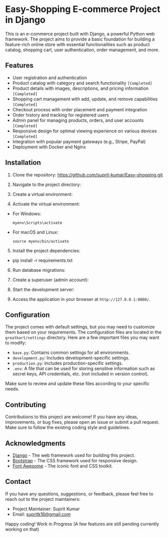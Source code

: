 # Easy-Shopping E-commerce Project in Django

This is an e-commerce project built with Django, a powerful Python web framework. The project aims to provide a basic foundation for building a feature-rich online store with essential functionalities such as product catalog, shopping cart, user authentication, order management, and more.

## Features

- User registration and authentication
- Product catalog with category and search functionality `[Completed]`
- Product details with images, descriptions, and pricing information `[Completed]`
- Shopping cart management with add, update, and remove capabilities `[Completed]`
- Checkout process with order placement and payment integration
- Order history and tracking for registered users
- Admin panel for managing products, orders, and user accounts `[Completed]`
- Responsive design for optimal viewing experience on various devices `[Completed]`
- Integration with popular payment gateways (e.g., Stripe, PayPal)
- Deployment with Docker and Nginx

## Installation

1. Clone the repository:
https://github.com/suprit-kumar/Easy-shopping.git


2. Navigate to the project directory:

3. Create a virtual environment:


4. Activate the virtual environment:

- For Windows:

  ```
  myenv\Scripts\activate
  ```

- For macOS and Linux:

  ```
  source myenv/bin/activate
  ```

5. Install the project dependencies:

 - pip install -r requirements.txt


6. Run database migrations:


7. Create a superuser (admin account):


8. Start the development server:


9. Access the application in your browser at `http://127.0.0.1:8000/`.

## Configuration

The project comes with default settings, but you may need to customize them based on your requirements. The configuration files are located in the `greatkart/settings` directory. Here are a few important files you may want to modify:

- `base.py`: Contains common settings for all environments.
- `development.py`: Includes development-specific settings.
- `production.py`: Includes production-specific settings.
- `.env`: A file that can be used for storing sensitive information such as secret keys, API credentials, etc. (not included in version control).

Make sure to review and update these files according to your specific needs.

## Contributing

Contributions to this project are welcome! If you have any ideas, improvements, or bug fixes, please open an issue or submit a pull request. Make sure to follow the existing coding style and guidelines.


## Acknowledgments

- [Django](https://www.djangoproject.com/) - The web framework used for building this project.
- [Bootstrap](https://getbootstrap.com/) - The CSS framework used for responsive design.
- [Font Awesome](https://fontawesome.com/) - The iconic font and CSS toolkit.

## Contact

If you have any questions, suggestions, or feedback, please feel free to reach out to the project maintainers:

- Project Maintainer: Suprit Kumar
- Email: supritk16@gmail.com

Happy coding! Work in Progress (A few features are still pending currently working on that)




